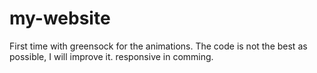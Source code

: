 # my-website

First time with greensock for the animations.
The code is not the best as possible, I will improve it.
responsive in comming.
